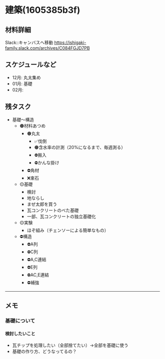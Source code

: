 # 建築(1605385b3f)

## 材料詳細
Slack::キャンバスへ移動
https://ishigaki-family.slack.com/archives/C084FGJD7PB

## スケジュールなど
- 12月: 丸太集め
- 01月: 基礎
- 02月:

## 残タスク
- 基礎〜構造
  - 🟠材料あつめ
    - 🟠丸太
      - ✅伐倒
      - 🟠含水率の計測（20%になるまで、毎週測る）
      - ⛔️搬入
      - ⛔️かんな掛け
    - ⛔️角材
    - ❌束石
  - 🟡基礎
    - 検討
    - 地ならし
    - まぜ太郎を買う
    - 瓦コンクリートのべた基礎
    - 一部、瓦コンクリートの独立基礎化
  - 🟡実験
    - ほぞ組み（チェンソーによる簡単なもの）
  - ⛔️構造
    - ⛔️A列
    - ⛔️C列
    - ⛔️A,C連結
    - ⛔️E列
    - ⛔️AC,E連結
    - ⛔️補強


---
## メモ
### 基礎について
#### 検討したいこと
- 瓦チップを処理したい（全部捨てたい）→全部を基礎に使う
- 基礎の作り方、どうなってるの？


